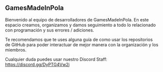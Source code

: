 ## GamesMadeInPola

Bienvenido al equipo de desarrolladores de GamesMadeInPola.
En este espacio creamos, organizamos y damos seguimiento a todo lo relacionado con programación y sus errores / adiciones.

Te recomendamos que te uses alguna guía de como usar los repositorios de GitHub para poder interactuar de mejor manera con la organización y los miembros.

Cualquier duda puedes usar nuestro Discord Staff:
https://discord.gg/DyPTG4Vw2j

<!--

**Here are some ideas to get you started:**

🙋‍♀️ A short introduction - what is your organization all about?
🌈 Contribution guidelines - how can the community get involved?
👩‍💻 Useful resources - where can the community find your docs? Is there anything else the community should know?
🍿 Fun facts - what does your team eat for breakfast?
🧙 Remember, you can do mighty things with the power of [Markdown](https://docs.github.com/github/writing-on-github/getting-started-with-writing-and-formatting-on-github/basic-writing-and-formatting-syntax)
-->
